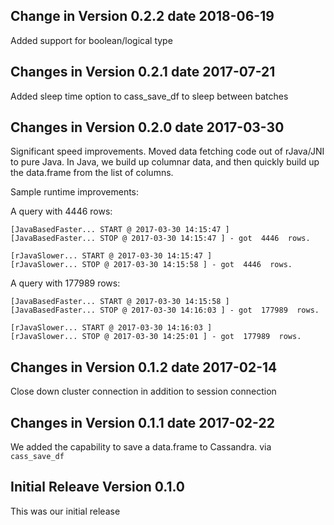 
## Change in Version 0.2.2 date 2018-06-19

Added support for boolean/logical type

## Changes in Version 0.2.1 date 2017-07-21

Added sleep time option to cass_save_df to sleep between batches


## Changes in Version 0.2.0 date 2017-03-30

Significant speed improvements.  Moved data fetching code out of rJava/JNI to pure Java.
In Java, we build up columnar data, and then quickly build up the data.frame from the list of columns.

Sample runtime improvements:


A query with 4446 rows:

```
[JavaBasedFaster... START @ 2017-03-30 14:15:47 ]
[JavaBasedFaster... STOP @ 2017-03-30 14:15:47 ] - got  4446  rows.

[rJavaSlower... START @ 2017-03-30 14:15:47 ]
[rJavaSlower... STOP @ 2017-03-30 14:15:58 ] - got  4446  rows.
```

A query with 177989 rows:

```
[JavaBasedFaster... START @ 2017-03-30 14:15:58 ]
[JavaBasedFaster... STOP @ 2017-03-30 14:16:03 ] - got  177989  rows.

[rJavaSlower... START @ 2017-03-30 14:16:03 ]
[rJavaSlower... STOP @ 2017-03-30 14:25:01 ] - got  177989  rows.
```




## Changes in Version 0.1.2 date 2017-02-14

Close down cluster connection in addition to session connection

## Changes in Version 0.1.1 date 2017-02-22

We added the capability to save a data.frame to Cassandra. via `cass_save_df`

## Initial Releave Version 0.1.0

This was our initial release
